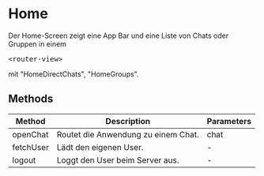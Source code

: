 # Home

Der Home-Screen zeigt eine App Bar und eine Liste von Chats oder Gruppen in einem <pre>&lt;router-view&gt;</pre> mit "HomeDirectChats", "HomeGroups".

## Methods

<!-- @vuese:Home:methods:start -->
|Method|Description|Parameters|
|---|---|---|
|openChat|Routet die Anwendung zu einem Chat.|chat|
|fetchUser|Lädt den eigenen User.|-|
|logout|Loggt den User beim Server aus.|-|

<!-- @vuese:Home:methods:end -->


